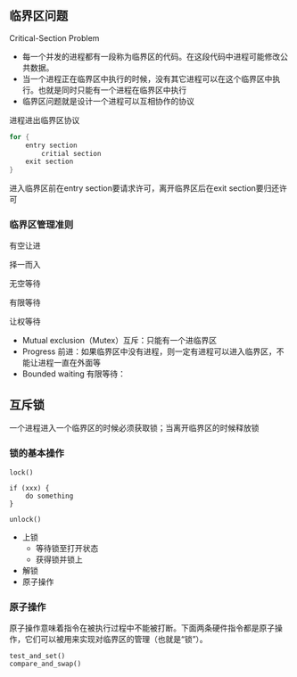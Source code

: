 ## 临界区问题

Critical-Section Problem

- 每一个并发的进程都有一段称为临界区的代码。在这段代码中进程可能修改公共数据。
- 当一个进程正在临界区中执行的时候，没有其它进程可以在这个临界区中执行。也就是同时只能有一个进程在临界区中执行
- 临界区问题就是设计一个进程可以互相协作的协议

进程进出临界区协议

```go
for {
    entry section
        critial section
    exit section
}
```

进入临界区前在entry section要请求许可，离开临界区后在exit section要归还许可

### 临界区管理准则

有空让进

择一而入

无空等待

有限等待

让权等待

- Mutual exclusion（Mutex）互斥：只能有一个进临界区
- Progress 前进：如果临界区中没有进程，则一定有进程可以进入临界区，不能让进程一直在外面等
- Bounded waiting 有限等待：

## 互斥锁

一个进程进入一个临界区的时候必须获取锁；当离开临界区的时候释放锁 

### 锁的基本操作

```
lock()

if (xxx) {
    do something
}

unlock()
```

- 上锁
  - 等待锁至打开状态
  - 获得锁并锁上
- 解锁
- 原子操作

### 原子操作

原子操作意味着指令在被执行过程中不能被打断。下面两条硬件指令都是原子操作，它们可以被用来实现对临界区的管理（也就是“锁”）。

```
test_and_set()
compare_and_swap()
```

 